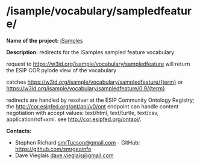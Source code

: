 
# /isample/vocabulary/sampledfeature/

**Name of the project:** [iSamples](https://isamplesorg.github.io/home/)

**Description:** redirects for the iSamples sampled feature vocabulary

request to https://w3id.org/isample/vocabulary/sampledfeature will return the ESIP COR pylode view of the vocabulary

catches https://w3id.org/isample/vocabulary/sampledfeature/{term}
or  https://w3id.org/isample/vocabulary/sampledfeature/0.9/{term}

redirects are handled by resolver at the ESIP Community Ontology Registry; the http://cor.esipfed.org/ont/api/v0/ont endpoint can handle content negotiation with accept values: text/html, text/turtle, text/csv, application/rdf+xml. see http://cor.esipfed.org/ontapi/.


**Contacts:**
* Stephen Richard <smrTucson@gmail.com> - GitHub: https://github.com/smrgeoinfo
* Dave Vieglais <dave.vieglais@gmail.com>  